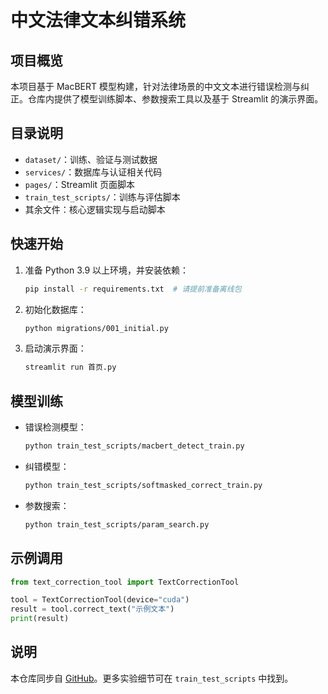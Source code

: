 # 中文法律文本纠错系统

## 项目概览
本项目基于 MacBERT 模型构建，针对法律场景的中文文本进行错误检测与纠正。仓库内提供了模型训练脚本、参数搜索工具以及基于 Streamlit 的演示界面。

## 目录说明
- `dataset/`：训练、验证与测试数据
- `services/`：数据库与认证相关代码
- `pages/`：Streamlit 页面脚本
- `train_test_scripts/`：训练与评估脚本
- 其余文件：核心逻辑实现与启动脚本

## 快速开始
1. 准备 Python 3.9 以上环境，并安装依赖：
   ```bash
   pip install -r requirements.txt  # 请提前准备离线包
   ```
2. 初始化数据库：
   ```bash
   python migrations/001_initial.py
   ```
3. 启动演示界面：
   ```bash
   streamlit run 首页.py
   ```

## 模型训练
- 错误检测模型：
  ```bash
  python train_test_scripts/macbert_detect_train.py
  ```
- 纠错模型：
  ```bash
  python train_test_scripts/softmasked_correct_train.py
  ```
- 参数搜索：
  ```bash
  python train_test_scripts/param_search.py
  ```

## 示例调用
```python
from text_correction_tool import TextCorrectionTool

tool = TextCorrectionTool(device="cuda")
result = tool.correct_text("示例文本")
print(result)
```

## 说明
本仓库同步自 [GitHub](https://github.com/linics/graduation-law-text-correction)。更多实验细节可在 `train_test_scripts` 中找到。
